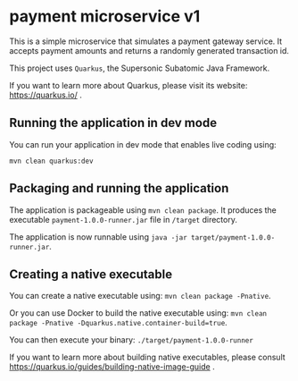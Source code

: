 # payment microservice v1

This is a simple microservice that simulates a payment gateway service. 
It accepts payment amounts and returns a randomly generated transaction id.

This project uses `Quarkus`, the Supersonic Subatomic Java Framework.

If you want to learn more about Quarkus, please visit its website: https://quarkus.io/ .

## Running the application in dev mode

You can run your application in dev mode that enables live coding using:
```
mvn clean quarkus:dev
```

## Packaging and running the application

The application is packageable using `mvn clean package`.
It produces the executable `payment-1.0.0-runner.jar` file in `/target` directory.

The application is now runnable using `java -jar target/payment-1.0.0-runner.jar`.

## Creating a native executable

You can create a native executable using: `mvn clean package -Pnative`.

Or you can use Docker to build the native executable using: `mvn clean package -Pnative -Dquarkus.native.container-build=true`.

You can then execute your binary: `./target/payment-1.0.0-runner`

If you want to learn more about building native executables, please consult https://quarkus.io/guides/building-native-image-guide .
